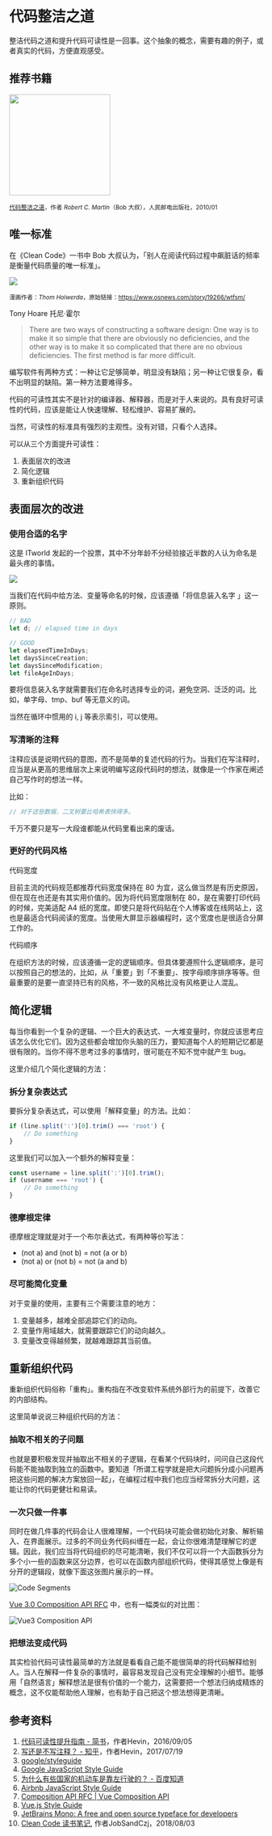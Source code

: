 # 代码整洁之道

整洁代码之道和提升代码可读性是一回事。这个抽象的概念，需要有趣的例子，或者真实的代码，方便直观感受。

## 推荐书籍

<img src="./img/clean-code.jpg" style="width:200px;">

<sub>[代码整洁之道](https://book.douban.com/subject/4199741/)，作者 *Robert C. Martin*（Bob 大叔），人民邮电出版社，2010/01</sub>

## 唯一标准

在《Clean Code》一书中 Bob 大叔认为，「别人在阅读代码过程中飙脏话的频率是衡量代码质量的唯一标准」。

<img src="./img/wtfm.jpg">

<sub>漫画作者：*Thom Holwerda*，原始链接：https://www.osnews.com/story/19266/wtfsm/</sub>

Tony Hoare 托尼·霍尔

> There are two ways of constructing a software design: One way is to make it so simple that there are obviously no deficiencies, and the other way is to make it so complicated that there are no obvious deficiencies. The first method is far more difficult.

编写软件有两种方式：一种让它足够简单，明显没有缺陷；另一种让它很复杂，看不出明显的缺陷。第一种方法要难得多。

代码的可读性其实不是针对的编译器、解释器，而是对于人来说的。具有良好可读性的代码，应该是能让人快速理解、轻松维护、容易扩展的。

当然，可读性的标准具有强烈的主观性。没有对错，只看个人选择。

可以从三个方面提升可读性：

1. 表面层次的改进
2. 简化逻辑
3. 重新组织代码

## 表面层次的改进

### 使用合适的名字

这是 ITworld 发起的一个投票，其中不分年龄不分经验接近半数的人认为命名是最头疼的事情。

<img src="./img/hardest-tasks.jpg" >

当我们在代码中给方法、变量等命名的时候，应该遵循「将信息装入名字 」这一原则。

```js
// BAD
let d; // elapsed time in days

// GOOD
let elapsedTimeInDays;
let daysSinceCreation;
let daysSinceModification;
let fileAgeInDays;
```

要将信息装入名字就需要我们在命名时选择专业的词，避免空洞、泛泛的词。比如，单字母、tmp、buf 等无意义的词。

当然在循环中惯用的 i, j 等表示索引，可以使用。

### 写清晰的注释

注释应该是说明代码的意图，而不是简单的复述代码的行为。当我们在写注释时，应当是从更高的思维层次上来说明编写这段代码时的想法，就像是一个作家在阐述自己写作时的想法一样。

比如：

```js
// 对于这些数据，二叉树要比哈希表快得多。
```

千万不要只是写一大段谁都能从代码里看出来的废话。

### 更好的代码风格

代码宽度

目前主流的代码规范都推荐代码宽度保持在 80 为宜，这么做当然是有历史原因，但在现在也还是有其实用价值的。因为将代码宽度限制在 80，是在需要打印代码的时候，完美适配 A4 纸的宽度。即使只是将代码贴在个人博客或在线网站上，这也是最适合代码阅读的宽度。当使用大屏显示器编程时，这个宽度也是很适合分屏工作的。

代码顺序

在组织方法的时候，应该遵循一定的逻辑顺序。但具体要遵照什么逻辑顺序，是可以按照自己的想法的，比如，从「重要」到「不重要」、按字母顺序排序等等。但最重要的是要一直坚持已有的风格，不一致的风格比没有风格更让人混乱。

## 简化逻辑

每当你看到一个复杂的逻辑、一个巨大的表达式、一大堆变量时，你就应该思考应该怎么优化它们。因为这些都会增加你头脑的压力，要知道每个人的短期记忆都是很有限的。当你不得不思考过多的事情时，很可能在不知不觉中就产生 bug。

这里介绍几个简化逻辑的方法：

### 拆分复杂表达式

要拆分复杂表达式，可以使用「解释变量」的方法。比如：

```js
if (line.split(':')[0].trim() === 'root') {
    // Do something
}
```

这里我们可以加入一个额外的解释变量：

```js
const username = line.split(':')[0].trim();
if (username === 'root') {
    // Do something
}
```

### 德摩根定律

德摩根定理就是对于一个布尔表达式，有两种等价写法：

* (not a) and (not b) = not (a or b)
* (not a) or (not b) = not (a and b)

### 尽可能简化变量

对于变量的使用，主要有三个需要注意的地方：

1. 变量越多，越难全部追踪它们的动向。
1. 变量作用域越大，就需要跟踪它们的动向越久。
1. 变量改变得越频繁，就越难跟踪其当前值。

## 重新组织代码

重新组织代码俗称「重构」。重构指在不改变软件系统外部行为的前提下，改善它的内部结构。

这里简单说说三种组织代码的方法：

### 抽取不相关的子问题

也就是要积极发现并抽取出不相关的子逻辑，在看某个代码块时，问问自己这段代码能不能抽取到独立的函数中。要知道「所谓工程学就是把大问题拆分成小问题再把这些问题的解决方案放回一起」，在编程过程中我们也应当经常拆分大问题，这能让你的代码更健壮和易读。

### 一次只做一件事

同时在做几件事的代码会让人很难理解，一个代码块可能会做初始化对象、解析输入、在界面展示。过多的不同业务代码纠缠在一起，会让你很难清楚理解它的逻辑。因此，我们应当将代码组织的尽可能清晰，我们不仅可以将一个大函数拆分为多个小一些的函数来区分边界，也可以在函数内部组织代码，使得其感觉上像是有分开的逻辑段，就像下面这张图片展示的一样。

![Code Segments](./img/code-segments.png)

[Vue 3.0 Composition API RFC][7] 中，也有一幅类似的对比图：

![Vue3 Composition API](./img/vue3-composition-api.png)

### 把想法变成代码

其实检验代码可读性最简单的方法就是看看自己能不能很简单的将代码解释给别人。当人在解释一件复杂的事情时，最容易发现自己没有完全理解的小细节。能够用「自然语言」解释想法是很有价值的一个能力，这需要把一个想法归纳成精炼的概念，这不仅能帮助他人理解，也有助于自己把这个想法想得更清晰。

## 参考资料

1. [代码可读性提升指南 - 简书][1]，作者Hevin，2016/09/05
1. [写还是不写注释？ - 知乎][2]，作者Hevin，2017/07/19
1. [google/styleguide][3]
1. [Google JavaScript Style Guide][4]
1. [为什么有些国家的机动车是靠左行驶的？ - 百度知道][5]
1. [Airbnb JavaScript Style Guide][6]
1. [Composition API RFC | Vue Composition API][7]
1. [Vue.js Style Guide][8]
1. [JetBrains Mono: A free and open source typeface for developers][9]
1. [Clean Code 读书笔记][10], 作者JobSandCzj，2018/08/03

[1]: https://www.jianshu.com/p/39517a8c66bc "代码可读性提升指南"
[2]: https://zhuanlan.zhihu.com/p/27974988 "写还是不写注释？"
[3]: https://github.com/google/styleguide "google/styleguide"
[4]: https://google.github.io/styleguide/jsguide.html "Google JavaScript Style Guide"
[5]: https://zhidao.baidu.com/question/567559112.html "为什么有些国家的机动车是靠左行驶的？"
[6]: https://github.com/airbnb/javascript "Airbnb JavaScript Style Guide"
[7]: https://vue-composition-api-rfc.netlify.app/#code-organization "Composition API RFC | Vue Composition API"
[8]: https://vuejs.org/v2/style-guide/ "Style Guide - Vue.js"
[9]: https://www.jetbrains.com/lp/mono/ "JetBrains Mono"
[10]: https://blog.csdn.net/jobsandczj/article/details/81369970 "clean code 读书笔记"
